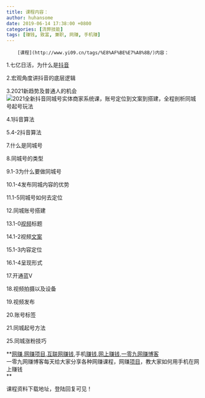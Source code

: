 ```yaml
---
title: 课程内容：
author: huhansome
date: 2019-06-14 17:38:00 +0800
categories: [流弊技能]
tags: [赚钱, 致富, 兼职, 网赚, 手机赚]
---
```



        [课程](http://www.yi09.cn/tags/%E8%AF%BE%E7%A8%8B/)内容：

1.七亿日活，为什么是[抖音](http://www.yi09.cn/tags/%E6%8A%96%E9%9F%B3/)

2.宏观角度讲抖音的底层逻辑

3.2021新趋势及普通人的机会![2021全新抖音同城号实体商家系统课，账号定位到文案到搭建，全程剖析同城号起号玩法](http://www.yi09.cn/zb_users/upload/2021/11/20211101201444163576888464695.jpeg)

4.1抖音算法

5.4-2抖音算法

7.什么是同城号

8.同城号的类型

9.1-3为什么要做同城号

10.1-4发布同城内容的优势

11.1-5同城号如何去定位

12.同城账号搭建

13.1-0[视频](http://www.yi09.cn/tags/shipin/)标题

14.1-2视频[文案](http://www.yi09.cn/tags/%E6%96%87%E6%A1%88/)

15.1-3内容定位

16.1-4呈现形式

17.开通蓝V

18.视频拍摄以及设备

19.视频发布

20.账号标签

21.同城起号方法

25.同城涨粉技巧

  

**[网赚](http://www.yi09.cn/tags/%E7%BD%91%E8%B5%9A/),[网赚项目](http://www.yi09.cn/tags/%E7%BD%91%E8%B5%9A%E9%A1%B9%E7%9B%AE/),[互联网赚钱](http://www.yi09.cn/tags/%E4%BA%92%E8%81%94%E7%BD%91%E8%B5%9A%E9%92%B1/),手机[赚钱](http://www.yi09.cn/tags/%E8%B5%9A%E9%92%B1/),[网上赚钱](http://www.yi09.cn/tags/%E7%BD%91%E4%B8%8A%E8%B5%9A%E9%92%B1/),[一零九网赚博客](http://www.yi09.cn/tags/%E4%B8%80%E9%9B%B6%E4%B9%9D%E7%BD%91%E8%B5%9A%E5%8D%9A%E5%AE%A2/)  
一零九网赚博客每天给大家分享各种网赚课程，网赚[项目](http://www.yi09.cn/tags/%E9%A1%B9%E7%9B%AE/)，教大家如何用手机在网上赚钱  
**  
  
  

课程资料下载地址，登陆回复可见！

